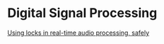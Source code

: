 # Digital Signal Processing

[Using locks in real-time audio processing, safely](https://timur.audio/using-locks-in-real-time-audio-processing-safely)